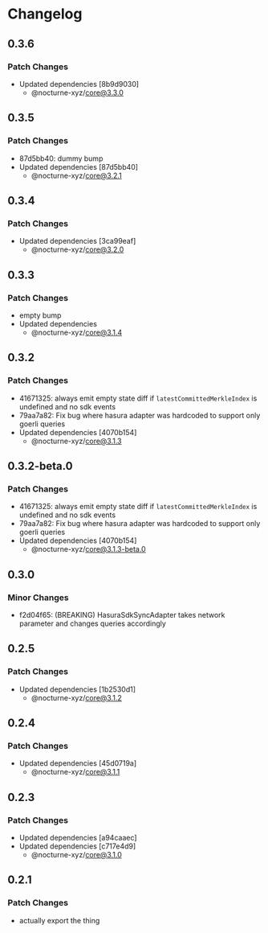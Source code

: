 # Changelog

## 0.3.6

### Patch Changes

- Updated dependencies [8b9d9030]
  - @nocturne-xyz/core@3.3.0

## 0.3.5

### Patch Changes

- 87d5bb40: dummy bump
- Updated dependencies [87d5bb40]
  - @nocturne-xyz/core@3.2.1

## 0.3.4

### Patch Changes

- Updated dependencies [3ca99eaf]
  - @nocturne-xyz/core@3.2.0

## 0.3.3

### Patch Changes

- empty bump
- Updated dependencies
  - @nocturne-xyz/core@3.1.4

## 0.3.2

### Patch Changes

- 41671325: always emit empty state diff if `latestCommittedMerkleIndex` is undefined and no sdk events
- 79aa7a82: Fix bug where hasura adapter was hardcoded to support only goerli queries
- Updated dependencies [4070b154]
  - @nocturne-xyz/core@3.1.3

## 0.3.2-beta.0

### Patch Changes

- 41671325: always emit empty state diff if `latestCommittedMerkleIndex` is undefined and no sdk events
- 79aa7a82: Fix bug where hasura adapter was hardcoded to support only goerli queries
- Updated dependencies [4070b154]
  - @nocturne-xyz/core@3.1.3-beta.0

## 0.3.0

### Minor Changes

- f2d04f65: (BREAKING) HasuraSdkSyncAdapter takes network parameter and changes queries accordingly

## 0.2.5

### Patch Changes

- Updated dependencies [1b2530d1]
  - @nocturne-xyz/core@3.1.2

## 0.2.4

### Patch Changes

- Updated dependencies [45d0719a]
  - @nocturne-xyz/core@3.1.1

## 0.2.3

### Patch Changes

- Updated dependencies [a94caaec]
- Updated dependencies [c717e4d9]
  - @nocturne-xyz/core@3.1.0

## 0.2.1

### Patch Changes

- actually export the thing
